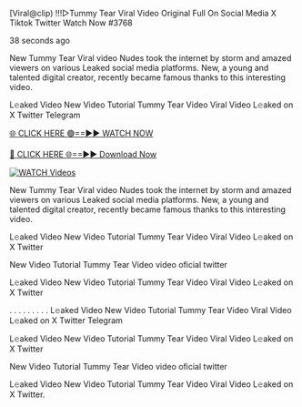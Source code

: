 [Viral@clip) !!!▷Tummy Tear Viral Video Original Full On Social Media X Tiktok Twitter  Watch Now #3768

38 seconds ago

New Tummy Tear Viral video Nudes took the internet by storm and amazed viewers on various Leaked social media platforms. New, a young and talented digital creator, recently became famous thanks to this interesting video.

L𝚎aked Video New Video Tutorial Tummy Tear Video Viral Video L𝚎aked on X Twitter Telegram

[🌐 CLICK HERE 🟢==►► WATCH NOW](https://t.co/CsbdxKwbQM)

[🔴 CLICK HERE 🌐==►► Download Now](https://t.co/CsbdxKwbQM)

[![WATCH Videos](https://i.imgur.com/RPj6FCy.gif)](https://t.co/CsbdxKwbQM)

New Tummy Tear Viral video Nudes took the internet by storm and amazed viewers on various Leaked social media platforms. New, a young and talented digital creator, recently became famous thanks to this interesting video.

L𝚎aked Video New Video Tutorial Tummy Tear Video Viral Video L𝚎aked on X Twitter

New Video Tutorial Tummy Tear Video video oficial twitter

L𝚎aked Video New Video Tutorial Tummy Tear Video Viral Video L𝚎aked on X Twitter

. . . . . . . . . L𝚎aked Video New Video Tutorial Tummy Tear Video Viral Video L𝚎aked on X Twitter Telegram

L𝚎aked Video New Video Tutorial Tummy Tear Video Viral Video L𝚎aked on X Twitter

New Video Tutorial Tummy Tear Video video oficial twitter

L𝚎aked Video New Video Tutorial Tummy Tear Video Viral Video L𝚎aked on X Twitter.
